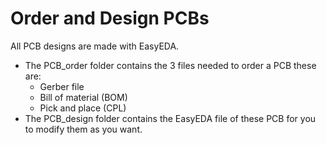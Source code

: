 # Order and Design PCBs

All PCB designs are made with EasyEDA.

* The PCB_order folder contains the 3 files needed to order a PCB these are:
    * Gerber file
    * Bill of material (BOM)
    * Pick and place (CPL)
* The PCB_design folder contains the EasyEDA file of these PCB for you to modify them as you want.
